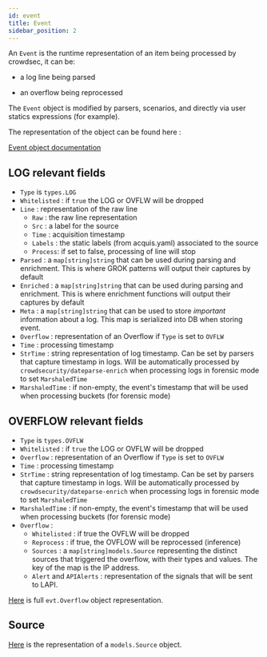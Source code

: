 ```yaml
---
id: event
title: Event
sidebar_position: 2
---
```


An `Event` is the runtime representation of an item being processed by crowdsec, it can be: 

 - a log line being parsed

 - an overflow being reprocessed


The `Event` object is modified by parsers, scenarios, and directly via user statics expressions (for example).

The representation of the object can be found here : 

[Event object documentation](https://pkg.go.dev/github.com/crowdsecurity/crowdsec/pkg/types#Event)

## LOG relevant fields

 - `Type` is `types.LOG`
 - `Whitelisted` : if `true` the LOG or OVFLW will be dropped
 - `Line` : representation of the raw line
    - `Raw` : the raw line representation
    - `Src` : a label for the source
    - `Time` : acquisition timestamp
    - `Labels` : the static labels (from acquis.yaml) associated to the source
    - `Process`: if set to false, processing of line will stop
 - `Parsed` : a `map[string]string` that can be used during parsing and enrichment. This is where GROK patterns will output their captures by default
 - `Enriched` : a `map[string]string` that can be used during parsing and enrichment. This is where enrichment functions will output their captures by default
 - `Meta` : a `map[string]string` that can be used to store *important* information about a log. This map is serialized into DB when storing event.
 - `Overflow` : representation of an Overflow if `Type` is set to `OVFLW`
 - `Time` : processing timestamp
 - `StrTime` : string representation of log timestamp. Can be set by parsers that capture timestamp in logs. Will be automatically processed by `crowdsecurity/dateparse-enrich` when processing logs in forensic mode to set `MarshaledTime`
 - `MarshaledTime` : if non-empty, the event's timestamp that will be used when processing buckets (for forensic mode)
 
## OVERFLOW relevant fields

 - `Type` is `types.OVFLW`
 - `Whitelisted` : if `true` the LOG or OVFLW will be dropped
 - `Overflow` : representation of an Overflow if `Type` is set to `OVFLW`
 - `Time` : processing timestamp
 - `StrTime` : string representation of log timestamp. Can be set by parsers that capture timestamp in logs. Will be automatically processed by `crowdsecurity/dateparse-enrich` when processing logs in forensic mode to set `MarshaledTime`
 - `MarshaledTime` : if non-empty, the event's timestamp that will be used when processing buckets (for forensic mode)
 - `Overflow` : 
    - `Whitelisted` : if true the OVFLW will be dropped
    - `Reprocess` : if true, the OVFLOW will be reprocessed (inference)
    - `Sources` : a `map[string]models.Source` representing the distinct sources that triggered the overflow, with their types and values. The key of the map is the IP address.
    - `Alert` and `APIAlerts` : representation of the signals that will be sent to LAPI.

[Here](https://pkg.go.dev/github.com/crowdsecurity/crowdsec/pkg/types#RuntimeAlert) is full `evt.Overflow` object representation.

## Source

[Here](https://pkg.go.dev/github.com/crowdsecurity/crowdsec/pkg/models#Source) is the representation of a `models.Source` object.